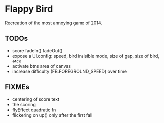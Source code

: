 Flappy Bird
===========

Recreation of the most annoying game of 2014.

TODOs
-----
* score fadeIn() fadeOut()
* expose a UI.config: speed, bird insisible mode, size of gap, size of bird, etcs
* activate btns area of canvas
* increase difficulty (FB.FOREGROUND_SPEED) over time

FIXMEs
------
* centering of score text
* the scoring
* flyEffect quadratic fn
* flickering on up() only after the first fall
